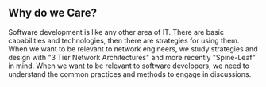## Why do we Care? 

Software development is like any other area of IT.  There are basic capabilities and technologies, then there are strategies for using them.  When we want to be relevant to network engineers, we study strategies and design with "3 Tier Network Architectures" and more recently "Spine-Leaf" in mind.  When we want to be relevant to software developers, we need to understand the common practices and methods to engage in discussions.  

